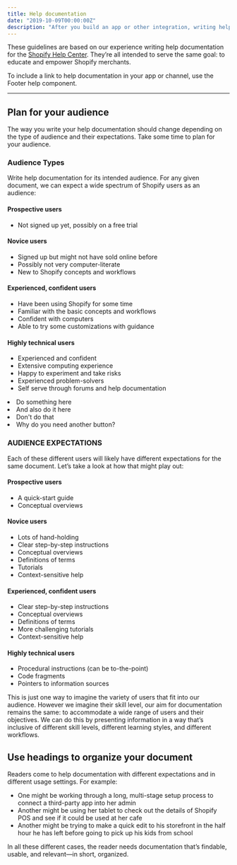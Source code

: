 ```yaml
---
title: Help documentation
date: "2019-10-09T00:00:00Z"
description: "After you build an app or other integration, writing help documentation will show merchants how to use it."
---
```


These guidelines are based on our experience writing help documentation for the [Shopify Help Center](#test). They’re all intended to serve the same goal: to educate and empower Shopify merchants.

To include a link to help documentation in your app or channel, use the Footer help component.

---

## Plan for your audience

The way you write your help documentation should change depending on the type of audience and their expectations. Take some time to plan for your audience.

### Audience Types

Write help documentation for its intended audience. For any given document, we can expect a wide spectrum of Shopify users as an audience:

#### Prospective users

* Not signed up yet, possibly on a free trial

#### Novice users

* Signed up but might not have sold online before
* Possibly not very computer-literate
* New to Shopify concepts and workflows

#### Experienced, confident users

* Have been using Shopify for some time
* Familiar with the basic concepts and workflows
* Confident with computers
* Able to try some customizations with guidance

#### Highly technical users

* Experienced and confident
* Extensive computing experience
* Happy to experiment and take risks
* Experienced problem-solvers
* Self serve through forums and help documentation


<Grid>
  <Row>
    <Col md>
      <Do>
        <li>Do something here</li>
        <li>And also do it here</li>
      </Do>
    </Col>
    <Col md>
      <Dont>
        <li>Don't do that</li>
        <li>Why do you need another button?</li>
      </Dont>
    </Col>
  </Row>
</Grid>

### AUDIENCE EXPECTATIONS

Each of these different users will likely have different expectations for the same document. Let’s take a look at how that might play out:

#### Prospective users

* A quick-start guide
* Conceptual overviews

#### Novice users

* Lots of hand-holding
* Clear step-by-step instructions
* Conceptual overviews
* Definitions of terms
* Tutorials
* Context-sensitive help

#### Experienced, confident users

* Clear step-by-step instructions
* Conceptual overviews
* Definitions of terms
* More challenging tutorials
* Context-sensitive help

#### Highly technical users

* Procedural instructions (can be to-the-point)
* Code fragments
* Pointers to information sources

This is just one way to imagine the variety of users that fit into our audience. However we imagine their skill level, our aim for documentation remains the same: to accommodate a wide range of users and their objectives. We can do this by presenting information in a way that’s inclusive of different skill levels, different learning styles, and different workflows.

## Use headings to organize your document

Readers come to help documentation with different expectations and in different usage settings. For example:

* One might be working through a long, multi-stage setup process to connect a third-party app into her admin
* Another might be using her tablet to check out the details of Shopify POS and see if it could be used at her cafe
* Another might be trying to make a quick edit to his storefront in the half hour he has left before going to pick up his kids from school

In all these different cases, the reader needs documentation that’s findable, usable, and relevant—in short, organized.
